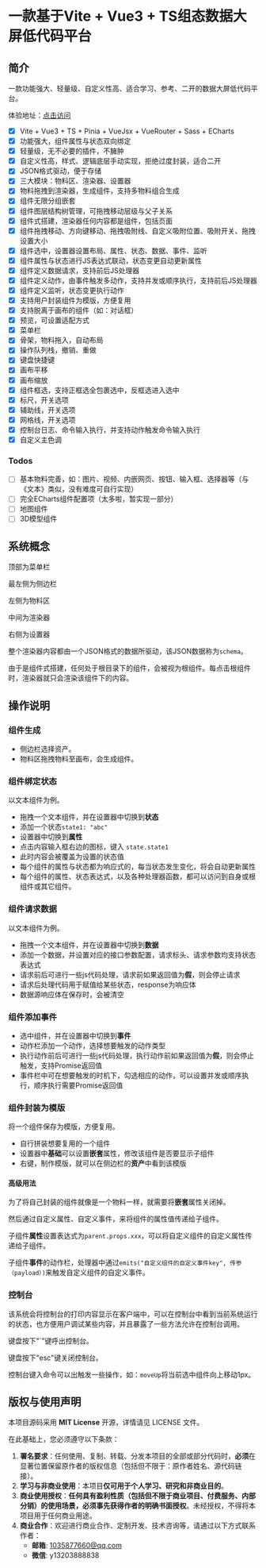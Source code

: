 # 一款基于Vite + Vue3 + TS组态数据大屏低代码平台

## 简介

一款功能强大、轻量级、自定义性高、适合学习、参考、二开的数据大屏低代码平台。

体验地址：[点击访问](http://47.94.175.177/scada/)

- [x] Vite + Vue3 + TS + Pinia + VueJsx + VueRouter + Sass + ECharts
- [x] 功能强大，组件属性与状态双向绑定
- [x] 轻量级，无不必要的插件，不臃肿
- [x] 自定义性高，样式、逻辑底层手动实现，拒绝过度封装，适合二开
- [x] JSON格式驱动，便于存储
- [x] 三大模块：物料区、渲染器、设置器
- [x] 物料拖拽到渲染器，生成组件，支持多物料组合生成
- [x] 组件无限分组嵌套
- [x] 组件图层结构树管理，可拖拽移动层级与父子关系
- [x] 组件式搭建，渲染器任何内容都是组件，包括页面
- [x] 组件拖拽移动、方向键移动、拖拽吸附线、自定义吸附位置、吸附开关、拖拽设置大小
- [x] 组件选中，设置器设置布局、属性、状态、数据、事件、监听
- [x] 组件属性与状态进行JS表达式联动，状态变更自动更新属性
- [x] 组件定义数据请求，支持前后JS处理器
- [x] 组件定义动作，由事件触发多动作，支持并发或顺序执行，支持前后JS处理器
- [x] 组件定义监听，状态变更执行动作
- [x] 支持用户封装组件为模版，方便复用
- [x] 支持脱离于画布的组件（如：对话框）
- [x] 预览，可设置适配方式
- [x] 菜单栏
- [x] 骨架，物料拖入，自动布局
- [x] 操作队列栈，撤销、重做
- [x] 键盘快捷键
- [x] 画布平移
- [x] 画布缩放
- [x] 组件框选，支持正框选全包裹选中，反框选进入选中
- [x] 标尺，开关选项
- [x] 辅助线，开关选项
- [x] 网格线，开关选项
- [x] 控制台日志、命令输入执行，并支持动作触发命令输入执行
- [x] 自定义主色调

### Todos

- [ ] 基本物料完善，如：图片、视频、内嵌网页、按钮、输入框、选择器等（与《文本》类似，没有难度可自行实现）
- [ ] 完全ECharts组件配置项（太多啦，暂实现一部分）
- [ ] 地图组件
- [ ] 3D模型组件

## 系统概念

顶部为菜单栏

最左侧为侧边栏

左侧为物料区

中间为渲染器

右侧为设置器

整个渲染器内容都由一个JSON格式的数据所驱动，该JSON数据称为`schema`。

由于是组件式搭建，任何处于根目录下的组件，会被视为根组件。每点击根组件时，渲染器就只会渲染该组件下的内容。

## 操作说明

### 组件生成

- 侧边栏选择资产。
- 物料区拖拽物料至画布，会生成组件。

### 组件绑定状态

以文本组件为例。

- 拖拽一个文本组件，并在设置器中切换到**状态**
- 添加一个状态`state1: "abc"`
- 设置器中切换到**属性**
- 点击内容输入框右边的图标，键入 `state.state1`
- 此时内容会被覆盖为设置的状态值
- 每个组件的属性与状态都为响应式的，每当状态发生变化，将会自动更新属性
- 每个组件的属性、状态表达式，以及各种处理器函数，都可以访问到自身或根组件或其它组件。

### 组件请求数据

以文本组件为例。

- 拖拽一个文本组件，并在设置器中切换到**数据**
- 添加一个数据，并设置对应的接口参数配置，请求标头、请求参数均支持状态表达式
- 请求前后可进行一些js代码处理，请求前如果返回值为**假**，则会停止请求
- 请求后处理代码用于赋值给某些状态，response为响应体
- 数据源响应体在保存时，会被清空

### 组件添加事件

- 选中组件，并在设置器中切换到**事件**
- 动作栏添加一个动作，选择想要触发的动作类型
- 执行动作前后可进行一些js代码处理，执行动作前如果返回值为**假**，则会停止触发，支持Promise返回值
- 事件栏中可在想要触发的时机下，勾选相应的动作，可以设置并发或顺序执行，顺序执行需要Promise返回值

### 组件封装为模版

将一个组件保存为模版，方便复用。

- 自行拼装想要复用的一个组件
- 设置器中**基础**可以设置**嵌套**属性，修改该组件是否要显示子组件
- 右键，制作模版，就可以在侧边栏的**资产**中看到该模版

#### 高级用法

为了将自己封装的组件就像是一个物料一样，就需要将**嵌套**属性关闭掉。

然后通过自定义属性、自定义事件，来将组件的属性值传递给子组件。

子组件**属性**设置表达式为`parent.props.xxx`，可以将自定义组件的自定义属性传递给子组件。

子组件**事件**的动作栏，处理器中通过`emits("自定义组件的自定义事件key", 传参（payload）)`来触发自定义组件的自定义事件。

### 控制台

该系统会将控制台的打印内容显示在客户端中，可以在控制台中看到当前系统运行的状态，也方便用户调试某些内容，并且暴露了一些方法允许在控制台调用。

键盘按下"`"键呼出控制台。

键盘按下"esc"键关闭控制台。

控制台键入命令可以出触发一些操作，如：`moveUp`将当前选中组件向上移动1px。

## 版权与使用声明

本项目源码采用 **MIT License** 开源，详情请见 LICENSE 文件。

在此基础上，您必须遵守以下条款：

1. **署名要求**：任何使用、复制、转载、分发本项目的全部或部分代码时，**必须**在显著位置保留原作者的版权信息（包括但不限于：原作者姓名、源代码链接）。
2. **学习与非商业使用**：本项目**仅可用于个人学习、研究和非商业目的**。
3. **商业使用授权**：**任何具有盈利性质（包括但不限于商业项目、付费服务、内部分销）的使用场景，必须事先获得作者的明确书面授权**。未经授权，不得将本项目用于任何商业用途。
4. **商业合作**：欢迎进行商业合作、定制开发、技术咨询等，请通过以下方式联系作者：
   - **邮箱**: 1035877660@qq.com
   - **微信**: y13203888838
